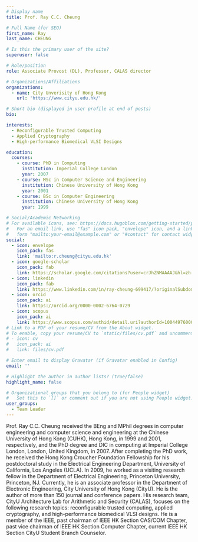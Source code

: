 ```yaml
---
# Display name
title: Prof. Ray C.C. Cheung

# Full Name (for SEO)
first_name: Ray
last_name: CHEUNG

# Is this the primary user of the site?
superuser: false

# Role/position
role: Associate Provost (DL), Professor, CALAS director

# Organizations/Affiliations
organizations:
  - name: City Unverisity of Hong Kong
    url: 'https://www.cityu.edu.hk/'

# Short bio (displayed in user profile at end of posts)
bio: 

interests:
  - Reconfigurable Trusted Computing
  - Applied Cryptography
  - High-performance Biomedical VLSI Designs

education:
  courses:
    - course: PhD in Computing
      institution: Imperial College London
      year: 2007
    - course: MSc in Computer Science and Engineering
      institution: Chinese University of Hong Kong
      year: 2001
    - course: BSc in Computer Engineering
      institution: Chinese University of Hong Kong
      year: 1999

# Social/Academic Networking
# For available icons, see: https://docs.hugoblox.com/getting-started/page-builder/#icons
#   For an email link, use "fas" icon pack, "envelope" icon, and a link in the
#   form "mailto:your-email@example.com" or "#contact" for contact widget.
social:
  - icon: envelope
    icon_pack: fas
    link: 'mailto:r.cheung@cityu.edu.hk'
  - icon: google-scholar
    icon_pack: fab
    link: https://scholar.google.com/citations?user=crJhZNMAAAAJ&hl=zh-CN
  - icon: linkedin
    icon_pack: fab
    link: https://www.linkedin.com/in/ray-cheung-699417/?originalSubdomain=hk    
  - icon: orcid
    icon_pack: ai
    link: https://orcid.org/0000-0002-6764-0729
  - icon: scopus
    icon_pack: ai
    link: https://www.scopus.com/authid/detail.uri?authorId=10044976000
# Link to a PDF of your resume/CV from the About widget.
# To enable, copy your resume/CV to `static/files/cv.pdf` and uncomment the lines below.
# - icon: cv
#   icon_pack: ai
#   link: files/cv.pdf

# Enter email to display Gravatar (if Gravatar enabled in Config)
email: ''

# Highlight the author in author lists? (true/false)
highlight_name: false

# Organizational groups that you belong to (for People widget)
#   Set this to `[]` or comment out if you are not using People widget.
user_groups:
  - Team Leader
---
```


Prof. Ray C.C. Cheung received the BEng and MPhil degrees in computer engineering and computer science and engineering at the Chinese University of Hong Kong (CUHK), Hong Kong, in 1999 and 2001, respectively, and the PhD degree and DIC in computing at Imperial College London, London, United Kingdom, in 2007. After completing the PhD work, he received the Hong Kong Croucher Foundation Fellowship for his postdoctoral study in the Electrical Engineering Department, University of California, Los Angeles (UCLA). In 2009, he worked as a visiting research fellow in the Department of Electrical Engineering, Princeton University, Princeton, NJ. Currently, he is an associate professor in the Department of Electronic Engineering, City University of Hong Kong (CityU). He is the author of more than 150 journal and conference papers. His research team, CityU Architecture Lab for Arithmetic and Security (CALAS), focuses on the following research topics: reconfigurable trusted computing, applied cryptography, and high-performance biomedical VLSI designs. He is a member of the IEEE, past chairman of IEEE HK Section CAS/COM Chapter, past vice chairman of IEEE HK Section Computer Chapter, current IEEE HK Section CityU Student Branch Counselor.
